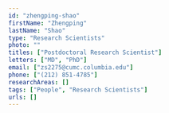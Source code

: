 ```yaml
---
id: "zhengping-shao"
firstName: "Zhengping"
lastName: "Shao"
type: "Research Scientists"
photo: ""
titles: ["Postdoctoral Research Scientist"]
letters: ["MD", "PhD"]
email: ["zs2275@cumc.columbia.edu"]
phone: ["(212) 851-4785"]
researchAreas: []
tags: ["People", "Research Scientists"]
urls: []
---
```

